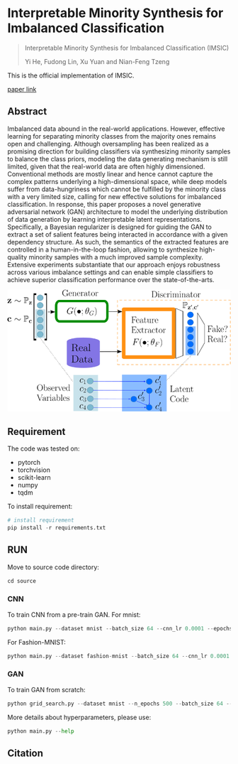 # Interpretable Minority Synthesis for Imbalanced Classification
> Interpretable Minority Synthesis for Imbalanced Classification (IMSIC)
>
> Yi He, Fudong Lin, Xu Yuan and Nian-Feng Tzeng

This is the official implementation of IMSIC.

[paper link]()

## Abstract

Imbalanced data abound in the real-world applications. However, effective learning for separating minority classes from the majority ones remains open and challenging. Although oversampling has been realized as a promising direction for building classifiers via synthesizing minority samples to balance the class priors, modeling the data generating mechanism is still limited, given that the real-world data are often highly dimensioned. Conventional methods are mostly linear and hence cannot capture the complex patterns underlying a high-dimensional space, while deep models suffer from data-hungriness which cannot be fulfilled by the minority class with a very limited size, calling for new effective solutions for imbalanced classification. In response, this paper proposes a novel generative adversarial network (GAN) architecture to model the underlying distribution of data generation by learning interpretable latent representations. Specifically, a Bayesian regularizer is designed for guiding the GAN to extract a set of salient features being interacted in accordance with a given dependency structure. As such, the semantics of the extracted features are controlled in a human-in-the-loop fashion, allowing to synthesize high-quality minority samples with a much improved sample complexity. Extensive experiments substantiate that our approach enjoys robustness across various imbalance settings and can enable simple classifiers to achieve superior classification performance over the state-of-the-arts.



<img src="./fig/arch.png" alt="The architecture for IMSIC" style="zoom:75%;" />



## Requirement

The code was tested on:

- pytorch
- torchvision
- scikit-learn
- numpy
- tqdm

To install requirement:

```python
# install requirement
pip install -r requirements.txt
```



## RUN

Move to source code directory:

```python
cd source
```

### CNN

To train CNN from a pre-train GAN. For mnist:

```python
python main.py --dataset mnist --batch_size 64 --cnn_lr 0.0001 --epochs 8
```

For Fashion-MNIST:

```python
python main.py --dataset fashion-mnist --batch_size 64 --cnn_lr 0.0001 --epochs 25
```

### GAN

To train GAN from scratch:

```python
python grid_search.py --dataset mnist --n_epochs 500 --batch_size 64 --lr 0.0002
```

More details about hyperparameters, please use:

```python
python main.py --help
```



## Citation

